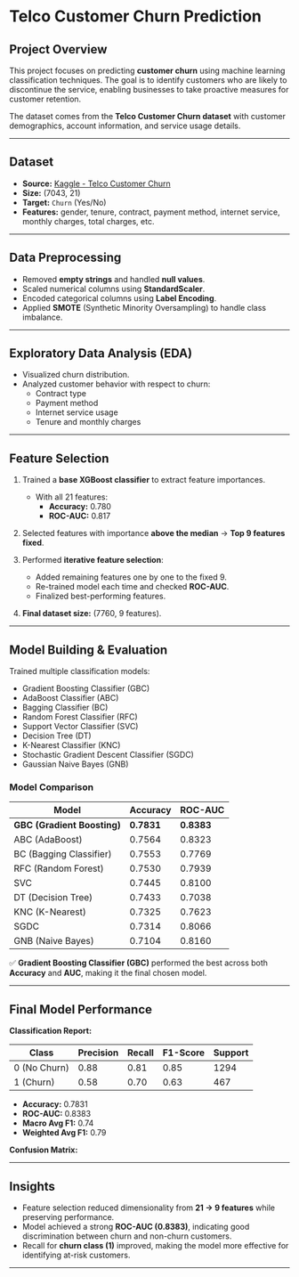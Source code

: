 # Telco Customer Churn Prediction  

## Project Overview  
This project focuses on predicting **customer churn** using machine learning classification techniques. The goal is to identify customers who are likely to discontinue the service, enabling businesses to take proactive measures for customer retention.  

The dataset comes from the **Telco Customer Churn dataset** with customer demographics, account information, and service usage details.  

---

## Dataset  
- **Source:** [Kaggle - Telco Customer Churn](https://www.kaggle.com/datasets/blastchar/telco-customer-churn)
- **Size:** (7043, 21)  
- **Target:** `Churn` (Yes/No)  
- **Features:** gender, tenure, contract, payment method, internet service, monthly charges, total charges, etc.  

---

## Data Preprocessing  
- Removed **empty strings** and handled **null values**.  
- Scaled numerical columns using **StandardScaler**.  
- Encoded categorical columns using **Label Encoding**.  
- Applied **SMOTE** (Synthetic Minority Oversampling) to handle class imbalance.  

---

## Exploratory Data Analysis (EDA)  
- Visualized churn distribution.  
- Analyzed customer behavior with respect to churn:  
  - Contract type  
  - Payment method  
  - Internet service usage  
  - Tenure and monthly charges  

---

## Feature Selection  
1. Trained a **base XGBoost classifier** to extract feature importances.  
   - With all 21 features:  
     - **Accuracy:** 0.780  
     - **ROC-AUC:** 0.817  

2. Selected features with importance **above the median** → **Top 9 features fixed**.  

3. Performed **iterative feature selection**:  
   - Added remaining features one by one to the fixed 9.  
   - Re-trained model each time and checked **ROC-AUC**.  
   - Finalized best-performing features.  

4. **Final dataset size:** (7760, 9 features).  

---

## Model Building & Evaluation  
Trained multiple classification models:  
- Gradient Boosting Classifier (GBC)  
- AdaBoost Classifier (ABC)  
- Bagging Classifier (BC)  
- Random Forest Classifier (RFC)  
- Support Vector Classifier (SVC)  
- Decision Tree (DT)  
- K-Nearest Classifier (KNC)  
- Stochastic Gradient Descent Classifier (SGDC)  
- Gaussian Naive Bayes (GNB)  

### Model Comparison  

| Model | Accuracy | ROC-AUC |
|-------|----------|---------|
| **GBC (Gradient Boosting)** | **0.7831** | **0.8383** |
| ABC (AdaBoost)              | 0.7564     | 0.8323     |
| BC (Bagging Classifier)     | 0.7553     | 0.7769     |
| RFC (Random Forest)         | 0.7530     | 0.7939     |
| SVC                         | 0.7445     | 0.8100     |
| DT (Decision Tree)          | 0.7433     | 0.7038     |
| KNC (K-Nearest)             | 0.7325     | 0.7623     |
| SGDC                        | 0.7314     | 0.8066     |
| GNB (Naive Bayes)           | 0.7104     | 0.8160     |

✅ **Gradient Boosting Classifier (GBC)** performed the best across both **Accuracy** and **AUC**, making it the final chosen model.  

---

## Final Model Performance  

**Classification Report:**  

| Class | Precision | Recall | F1-Score | Support |
|-------|-----------|--------|----------|---------|
| 0 (No Churn) | 0.88 | 0.81 | 0.85 | 1294 |
| 1 (Churn)    | 0.58 | 0.70 | 0.63 | 467 |

- **Accuracy:** 0.7831  
- **ROC-AUC:** 0.8383  
- **Macro Avg F1:** 0.74  
- **Weighted Avg F1:** 0.79  

**Confusion Matrix:**  


---

## Insights  
- Feature selection reduced dimensionality from **21 → 9 features** while preserving performance.  
- Model achieved a strong **ROC-AUC (0.8383)**, indicating good discrimination between churn and non-churn customers.  
- Recall for **churn class (1)** improved, making the model more effective for identifying at-risk customers.  

---


